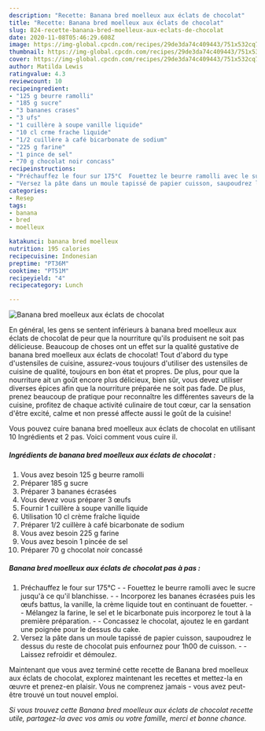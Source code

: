 ```yaml
---
description: "Recette: Banana bred moelleux aux éclats de chocolat"
title: "Recette: Banana bred moelleux aux éclats de chocolat"
slug: 824-recette-banana-bred-moelleux-aux-eclats-de-chocolat
date: 2020-11-08T05:46:29.608Z
image: https://img-global.cpcdn.com/recipes/29de3da74c409443/751x532cq70/banana-bred-moelleux-aux-eclats-de-chocolat-photo-principale-de-la-recette.jpg
thumbnail: https://img-global.cpcdn.com/recipes/29de3da74c409443/751x532cq70/banana-bred-moelleux-aux-eclats-de-chocolat-photo-principale-de-la-recette.jpg
cover: https://img-global.cpcdn.com/recipes/29de3da74c409443/751x532cq70/banana-bred-moelleux-aux-eclats-de-chocolat-photo-principale-de-la-recette.jpg
author: Matilda Lewis
ratingvalue: 4.3
reviewcount: 10
recipeingredient:
- "125 g beurre ramolli"
- "185 g sucre"
- "3 bananes crases"
- "3 ufs"
- "1 cuillère à soupe vanille liquide"
- "10 cl crme frache liquide"
- "1/2 cuillère à café bicarbonate de sodium"
- "225 g farine"
- "1 pince de sel"
- "70 g chocolat noir concass"
recipeinstructions:
- "Préchauffez le four sur 175°C  Fouettez le beurre ramolli avec le sucre jusqu&#39;à ce qu&#39;il blanchisse.  Incorporez les bananes écrasées puis les œufs battus, la vanille, la crème liquide tout en continuant de fouetter.  Mélangez la farine, le sel et le bicarbonate puis incorporez le tout à la première préparation.  Concassez le chocolat, ajoutez le en gardant une poignée pour le dessus du cake."
- "Versez la pâte dans un moule tapissé de papier cuisson, saupoudrez le dessus du reste de chocolat puis enfournez pour 1h00 de cuisson.  Laissez refroidir et démoulez."
categories:
- Resep
tags:
- banana
- bred
- moelleux

katakunci: banana bred moelleux 
nutrition: 195 calories
recipecuisine: Indonesian
preptime: "PT36M"
cooktime: "PT51M"
recipeyield: "4"
recipecategory: Lunch

---
```



![Banana bred moelleux aux éclats de chocolat](https://img-global.cpcdn.com/recipes/29de3da74c409443/751x532cq70/banana-bred-moelleux-aux-eclats-de-chocolat-photo-principale-de-la-recette.jpg)

En général, les gens se sentent inférieurs à banana bred moelleux aux éclats de chocolat de peur que la nourriture qu'ils produisent ne soit pas délicieuse. Beaucoup de choses ont un effet sur la qualité gustative de banana bred moelleux aux éclats de chocolat! Tout d'abord du type d'ustensiles de cuisine, assurez-vous toujours d'utiliser des ustensiles de cuisine de qualité, toujours en bon état et propres. De plus, pour que la nourriture ait un goût encore plus délicieux, bien sûr, vous devez utiliser diverses épices afin que la nourriture préparée ne soit pas fade. De plus, prenez beaucoup de pratique pour reconnaître les différentes saveurs de la cuisine, profitez de chaque activité culinaire de tout cœur, car la sensation d'être excité, calme et non pressé affecte aussi le goût de la cuisine!

<!--inarticleads1-->

Vous pouvez cuire banana bred moelleux aux éclats de chocolat en utilisant 10 Ingrédients et 2 pas. Voici comment vous cuire il.

##### Ingrédients de banana bred moelleux aux éclats de chocolat :

1. Vous avez besoin 125 g beurre ramolli
1. Préparer 185 g sucre
1. Préparer 3 bananes écrasées
1. Vous devez vous préparer 3 œufs
1. Fournir 1 cuillère à soupe vanille liquide
1. Utilisation 10 cl crème fraîche liquide
1. Préparer 1/2 cuillère à café bicarbonate de sodium
1. Vous avez besoin 225 g farine
1. Vous avez besoin 1 pincée de sel
1. Préparer 70 g chocolat noir concassé




<!--inarticleads2-->

##### Banana bred moelleux aux éclats de chocolat pas à pas :

1. Préchauffez le four sur 175°C -  - Fouettez le beurre ramolli avec le sucre jusqu&#39;à ce qu&#39;il blanchisse. -  - Incorporez les bananes écrasées puis les œufs battus, la vanille, la crème liquide tout en continuant de fouetter. -  - Mélangez la farine, le sel et le bicarbonate puis incorporez le tout à la première préparation. -  - Concassez le chocolat, ajoutez le en gardant une poignée pour le dessus du cake.
1. Versez la pâte dans un moule tapissé de papier cuisson, saupoudrez le dessus du reste de chocolat puis enfournez pour 1h00 de cuisson. -  - Laissez refroidir et démoulez.




<!--inarticleads1-->

<p>
Maintenant que vous avez terminé cette recette de Banana bred moelleux aux éclats de chocolat, explorez maintenant les recettes et mettez-la en œuvre et prenez-en plaisir. Vous ne comprenez jamais - vous avez peut-être trouvé un tout nouvel emploi.
</p>

<p>
<i>Si vous trouvez cette Banana bred moelleux aux éclats de chocolat recette utile, partagez-la avec vos amis ou votre famille, merci et bonne chance.</i>
</p>
